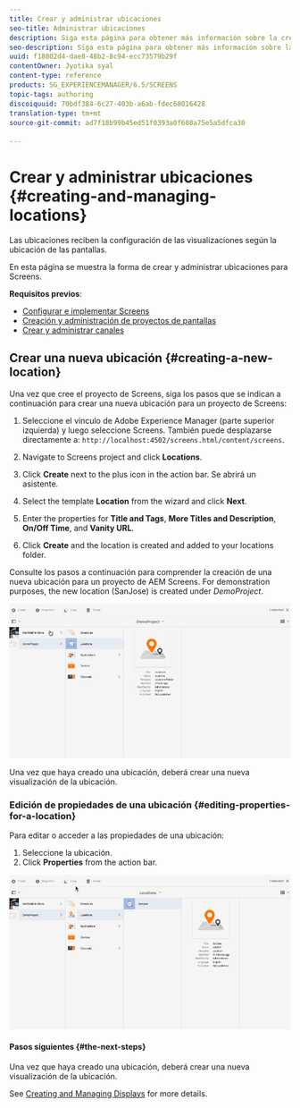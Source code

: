 ```yaml
---
title: Crear y administrar ubicaciones
seo-title: Administrar ubicaciones
description: Siga esta página para obtener más información sobre la creación y administración de ubicaciones.
seo-description: Siga esta página para obtener más información sobre la creación y administración de ubicaciones.
uuid: f18802d4-dae8-48b2-8c94-ecc73579b29f
contentOwner: Jyotika syal
content-type: reference
products: SG_EXPERIENCEMANAGER/6.5/SCREENS
topic-tags: authoring
discoiquuid: 70bdf384-6c27-403b-a6ab-fdec68016428
translation-type: tm+mt
source-git-commit: ad7f18b99b45ed51f0393a0f608a75e5a5dfca30

---
```



# Crear y administrar ubicaciones {#creating-and-managing-locations}

Las ubicaciones reciben la configuración de las visualizaciones según la ubicación de las pantallas.

En esta página se muestra la forma de crear y administrar ubicaciones para Screens.

**Requisitos previos**:

* [Configurar e implementar Screens](configuring-screens-introduction.md)
* [Creación y administración de proyectos de pantallas](creating-a-screens-project.md)
* [Crear y administrar canales](managing-channels.md)

## Crear una nueva ubicación {#creating-a-new-location}

Una vez que cree el proyecto de Screens, siga los pasos que se indican a continuación para crear una nueva ubicación para un proyecto de Screens:

1. Seleccione el vínculo de Adobe Experience Manager (parte superior izquierda) y luego seleccione Screens. También puede desplazarse directamente a: `http://localhost:4502/screens.html/content/screens`.
1. Navigate to Screens project and click **Locations**.
1. Click **Create** next to the plus icon in the action bar. Se abrirá un asistente.
1. Select the template **Location** from the wizard and click **Next**.

1. Enter the properties for **Title and Tags**, **More Titles and Description**, **On/Off Time**, and **Vanity URL**.

1. Click **Create** and the location is created and added to your locations folder.

Consulte los pasos a continuación para comprender la creación de una nueva ubicación para un proyecto de AEM Screens. For demonstration purposes, the new location (SanJose) is created under *DemoProject*.

![player2](assets/player2.gif)

Una vez que haya creado una ubicación, deberá crear una nueva visualización de la ubicación.

### Edición de propiedades de una ubicación {#editing-properties-for-a-location}

Para editar o acceder a las propiedades de una ubicación:

1. Seleccione la ubicación.
1. Click **Properties** from the action bar.

![player3](assets/player3.gif)

#### Pasos siguientes {#the-next-steps}

Una vez que haya creado una ubicación, deberá crear una nueva visualización de la ubicación.

See [Creating and Managing Displays](managing-displays.md) for more details.
